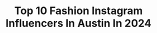 ---
title: Top 10 Fashion Instagram Influencers In Austin In 2024
description: >-
  Find top fashion Instagram influencers in Austin in 2024. Most popular hashtags: #fashion #austin #texas #art.
platform: Instagram
hits: 507
text_top: See the most popular Instagram accounts on inBeat.
text_bottom: Our database aggregates 507 Instagram influencers like this in Austin, United States for you to connect with.
profiles:
  - username: "amberleediamond"
    fullname: >-
      —— AMBER DIAMOND ——
    bio: >-
      ✰ The @MTV Perfect Match @netflix Are You The One? ♛ Family | Lifestyle | Fashion | Austin tx MGMT@AMBERLEEDIAMOND.COM
    location: "United States"
    followers: 204357
    engagement: 342
    commentsToLikes: 0.006382
    id: ckapbj5nd02oa0i78dwjvkv18
    verified: false
    hashtags: "#moodycenter, #revolveme, #harrystylesliveontour, #guyfieri"
  - username: "austinwolfff"
    fullname: >-
      Austin Wolf
    bio: >-
      Fitness Obsessed🏋🏽 6'4" 263lbs💪🏻 NYC 📍 Founder of @4my.fans Manager: @cordeylash check out my exclusive private vids |👇🏻👇🏼👇🏽👇🏾👇🏿
    location: "United States"
    followers: 716513
    engagement: 690
    commentsToLikes: 0.014218
    id: ckvrf2ew5dj0a0j2310n6qoy7
    verified: false
    hashtags: "#4myfans, #fitness, #austinwolf, #muscle"
  - username: "ambermaceyy"
    fullname: >-
      ambss🦋
    bio: >-
      7.26 🕊 north texas. evolving.
    location: "United States"
    followers: 2884
    engagement: 1526
    commentsToLikes: 0.049653
    id: ckap1zhkrwq8e0i786cz59x84
    verified: false
    hashtags: "#womensfashion, #alexaplayheyyabyoutkast, #downtown, #happysunday"
  - username: "oh_littlefoot"
    fullname: >-
      Stevie Chavez
    bio: >-
      🧬 O t h e r w o r d l y ✨ My Small Shop- @stevies.eclectic 👽 𝓑𝓮𝓵𝓲𝓮𝓿𝓮𝓻 in the Unknown 🌙 ᗰOOᑎ ᗰᗩGIᑕIᗩᑎ 🧠 Mental нєαℓтн 👁 s u r v i v o r
    location: "United States"
    followers: 11439
    engagement: 778
    commentsToLikes: 0.036940
    id: ck5q9r7c7cki10i1190q0zl1y
    verified: false
    hashtags: "#girlswithfreckles, #greeneyedgirl, #raedunnobsessed, #raedunnmugs"
  - username: "str8upgayawards"
    fullname: >-
      Str8UpGayPorn Awards
    bio: >-
      Gay Porn’s Biggest Night! From the #1 Gay Adult News site, Str8UpGayPorn. Past Hosts:@sandragbernhard, @thebiancadelrio and @kathygriffin
    location: "United States"
    followers: 6311
    engagement: 411
    commentsToLikes: 0.012493
    id: ck5zuadlb1zkf0i143aaze8dg
    verified: false
    hashtags: "#gaypride, #porn, #gay, #gayadult"
  - username: "taylorsometimes"
    fullname: >-
      Taylor
    bio: >-
      just trying to survive on queso and margs. based in Austin. not a cool girl. (also help me distract myself into infinity by joining my cult)
    location: "United States"
    followers: 14843
    engagement: 78
    commentsToLikes: 0.042793
    id: cknhj9zkxt91z0j23hxs3u01m
    verified: false
    hashtags: "#atxlife, #selflove, #atx, #fashioninfluencers"
  - username: "poker_traveler"
    fullname: >-
      Cedrric Trevino
    bio: >-
      ♠️ I play #poker ✈️ I #travel a lot 💰 I buy #realestate @trevinopropertygroup 🎥 I host stream @rounderstonight 🔜 Las Vegas 🔜 Medellin 🇨🇴
    location: "United States"
    followers: 41659
    engagement: 30
    commentsToLikes: 0.083256
    id: ckq0ivgpxdf7b0j23uc3lnnna
    verified: false
    hashtags: "#viral, #me, #texas, #fyp"
  - username: "queenofthesouth512"
    fullname: >-
      QueenOfTheSouth |Pati Plymire
    bio: >-
      LaReinaDelSur👑 Austin,Texas @stylefactor_edge educator @schedulicity family @haircbc_pro BTC OneShotFinalist '19, 2x 2021 Barber💈🔌
    location: "United States"
    followers: 84759
    engagement: 193
    commentsToLikes: 0.028212
    id: ck5chuczerhae0i11obepzebi
    verified: false
    hashtags: "#travel, #paulmitchell, #art, #queenofthesouth"
  - username: "nataliesideserf"
    fullname: >-
      Natalie Sideserf
    bio: >-
      Click the link below to see how I make my cakes! 💚 👉My cakes: @sideserfcakes 👉YouTube.com/SideserfCakeStudio 👉Guest judge on season 2 of @nailedit
    location: "United States"
    followers: 107052
    engagement: 463
    commentsToLikes: 0.014459
    id: ck6tta8ne9hbw0j71ki3npfzj
    verified: true
    hashtags: "#birthdaycake, #partyideas, #birthdayideas, #birthday"
  - username: "acexlife"
    fullname: >-
      ace family fanpage♡︎
    bio: >-
      not impersonating🤍 quarantined queens🪐 supporting ace fam since 2018🌸 tpwk🦋 save the earth🤎
    location: "United States"
    followers: 23139
    engagement: 582
    commentsToLikes: 0.007886
    id: ck9wfwnzyqu0k0j78zg882tp5
    verified: false
    hashtags: "#baby, #catherinemcbroom, #theacefamilymembers, #vsco"
---